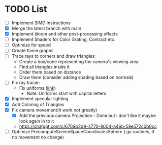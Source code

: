 
# TODO List

- [ ] Implement SIMD instructions
- [X] Merge the latest branch with main
- [X] Implement bloom and other post-processing effects
- [ ] Implement Shaders for Color Grating, Contract etc.
- [ ] Optimize for speed
- [ ] Create flame graphs
- [ ] Trace rays to corners and draw triangles:
  - Create a box/cone representing the camera's viewing area
  - Find all triangles inside it
  - Order them based on distance
  - Draw them (consider adding shading based on normals)
- [ ] Fix ray tracer:
  - Fix uniforms ([link](https://github.com/tinne26/kage-desk/blob/main/docs/tutorials/intro/06_uniforms.md))
    - Note: Uniforms start with capital letters
- [X] Implement specular lighting
- [X] Add Coloring of Triangles
- [X] Fix camera movement(It work not greatly)
  - [X] Add the previous camera Projection - Done but i don't like it maybe look again in to it
  - <https://chatgpt.com/c/6709b2d9-4770-8004-a46b-59e572c0b0cc>
- [ ] Optimize  PrecomputeScreenSpaceCoordinatesSphere ( go routines, if no movement no change)
